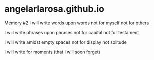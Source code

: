 # angelarlarosa.github.io

Memory #2
I will write 
words upon words 
not for myself
not for others

I will write 
phrases upon phrases
not for capital
not for testament

I will write 
amidst empty spaces 
not for display
not solitude

I will write
for moments (that I will soon forget)


